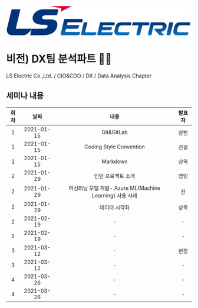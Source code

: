 
<img src="./assets/images/lselectric-logo.png" width="500">

# 비전) DX팀 분석파트 🏴‍☠️

LS Electric Co.,Ltd. / CIO&CDO / DX / Data Analysis Chapter

## 세미나 내용

| 회차 |    날짜    |          내용          |   발표자   |
|:-----:|:----------:|:-----------------------:|:--------:|
|   1   | 2021-01-15 | Git&GitLab              | 창범 |
|   1   | 2021-01-15 | Coding Style Convention |  진걸  |
|   1   | 2021-01-15 | Markdown                |    상욱   |
|   2   | 2021-01-29 | 인턴 프로젝트 소개       |    영민   |
|   2   | 2021-01-29 | 머신러닝 모델 개발- Azure ML(Machine Learning) 사용 사례  |    진   |
|   2   | 2021-01-29 | 데이터 시각화                |    상욱   |
|   2   | 2021-02-19 | -                |    -   |
|   2   | 2021-02-19 | -                |    -   |
|   3   | 2021-03-12 | -                |    현정   |
|   3   | 2021-03-12 | -                |    -   |
|   4   | 2021-03-26 | -                |    -   |
|   4   | 2021-03-26 | -                |    -   |
